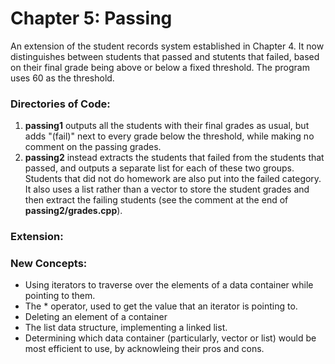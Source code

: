 # Chapter 5: Passing

An extension of the student records system established in Chapter 4. It now distinguishes between students that passed and stutents that failed, based on their final grade being above or below a fixed threshold. The program uses 60 as the threshold.

### Directories of Code:
1) **passing1** outputs all the students with their final grades as usual, but adds "(fail)" next to every grade below the threshold, while making no comment on the passing grades.
2) **passing2** instead extracts the students that failed from the students that passed, and outputs a separate list for each of these two groups. Students that did not do homework are also put into the failed category. It also uses a list rather than a vector to store the student grades and then extract the failing students (see the comment at the end of **passing2/grades.cpp**).
### Extension:

### New Concepts:
* Using iterators to traverse over the elements of a data container while pointing to them.
* The * operator, used to get the value that an iterator is pointing to.
* Deleting an element of a container
* The list data structure, implementing a linked list.
* Determining which data container (particularly, vector or list) would be most efficient to use, by acknowleing their pros and cons.
